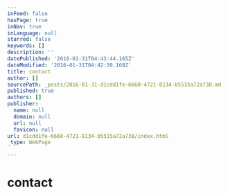 ```yaml
---
inFeed: false
hasPage: true
inNav: true
inLanguage: null
starred: false
keywords: []
description: ''
datePublished: '2016-01-31T04:43:44.165Z'
dateModified: '2016-01-31T04:42:39.168Z'
title: contact
author: []
sourcePath: _posts/2016-01-31-d1cdd1fe-6660-4721-8134-b5515a72a738.md
published: true
authors: []
publisher:
  name: null
  domain: null
  url: null
  favicon: null
url: d1cdd1fe-6660-4721-8134-b5515a72a738/index.html
_type: WebPage

---
```

# contact